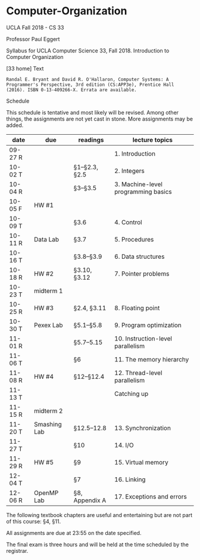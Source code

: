 # Computer-Organization
UCLA Fall 2018 - CS 33

Professor Paul Eggert

Syllabus for UCLA Computer Science 33, Fall 2018.
Introduction to Computer Organization

[33 home]
Text

    Randal E. Bryant and David R. O'Hallaron, Computer Systems: A Programmer's Perspective, 3rd edition (CS:APP3e), Prentice Hall (2016). ISBN 0-13-409266-X. Errata are available.


Schedule

This schedule is tentative and most likely will be revised. Among other things, the assignments are not yet cast in stone. More assignments may be added.



|date 	    |    due 	      |  readings 	    |  lecture topics|
|---|---|---|---|
|09-27 R 	|		          |                 |   1. Introduction|
|10-02 T 	|	              |  §1–§2.3, §2.5 	|   2. Integers|
|10-04 R 	|	              |  §3–§3.5 	    |  3. Machine-level programming basics|
|10-05 F 	|    HW #1		  |	                | |
|10-09 T 	|	              |  §3.6 	        |  4. Control|
|10-11 R 	|    Data Lab 	  |  §3.7 	        |  5. Procedures|
|10-16 T 	|	              |  §3.8–§3.9 	    |  6. Data structures|
|10-18 R 	|    HW #2 	      |  §3.10, §3.12 	|  7. Pointer problems|
|10-23 T 	|midterm 1        |                 | |
|10-25 R 	|    HW #3 	      | §2.4, §3.11 	|  8. Floating point|
|10-30 T 	|    Pexex Lab    | §5.1–§5.8	    |  9. Program optimization|
|11-01 R 	|	              |  §5.7–5.15      |	10. Instruction-level parallelism|
|11-06 T 	|	              |  §6 	        |    11. The memory hierarchy|
|11-08 R 	|    HW #4 	      |  §12–§12.4 	    |  12. Thread-level parallelism|
|11-13 T 	|		          |                 |   Catching up|
|11-15 R    |midterm 2        |                 ||
|11-20 T 	|    Smashing Lab | §12.5–12.8 	    |  13. Synchronization|
|11-27 T 	|	              |  §10 	        |  14. I/O|
|11-29 R 	|    HW #5 	      |  §9 	        |    15. Virtual memory|
|12-04 T 	|                 |  §7 	        |    16. Linking|
|12-06 R 	|    OpenMP Lab   |	  §8, Appendix A| 	17. Exceptions and errors|




The following textbook chapters are useful and entertaining but are not part of this course: §4, §11.

All assignments are due at 23:55 on the date specified.

The final exam is three hours and will be held at the time scheduled by the registrar.

